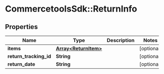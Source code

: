 # CommercetoolsSdk::ReturnInfo

## Properties
Name | Type | Description | Notes
------------ | ------------- | ------------- | -------------
**items** | [**Array&lt;ReturnItem&gt;**](ReturnItem.md) |  | [optional] 
**return_tracking_id** | **String** |  | [optional] 
**return_date** | **String** |  | [optional] 

